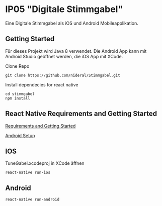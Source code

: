 # IP05 "Digitale Stimmgabel"
Eine Digitale Stimmgabel als iOS und Android Mobileapplikation.

## Getting Started

Für dieses Projekt wird Java 8 verwendet. Die Android App kann mit Android Studio geöffnet werden, die iOS App  mit XCode.

Clone Repo

````
git clone https://github.com/nideral/Stimmgabel.git
````


Install dependecies for react native

````
cd stimmgabel
npm install
````

## React Native Requirements and Getting Started

<a href="https://facebook.github.io/react-native/docs/getting-started.html" target="_blank">Requirements and Getting Started</a>

<a href="https://facebook.github.io/react-native/docs/android-setup.html" target="_blank">Android Setup</a>

## IOS

TuneGabel.xcodeproj in XCode äffnen

````
react-native run-ios
````

## Android

````
react-native run-android
````
